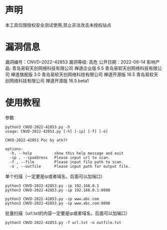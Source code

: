 # 声明
本工具仅限授权安全测试使用,禁止非法攻击未授权站点

# 漏洞信息
漏洞编号：CNVD-2022-42853
漏洞等级: 高危
公开日期：2022-06-14
影响产品:
青岛易软天创网络科技有限公司 禅道企业版 6.5
青岛易软天创网络科技有限公司 禅道旗舰版 3.0
青岛易软天创网络科技有限公司 禅道开源版 16.5
青岛易软天创网络科技有限公司 禅道开源版 16.5.beta1

# 使用教程

参数

```
python3 CNVD-2022-42853.py -h                                                                               
usage: CNVD-2022-42853.py [-h] [-ip] [-f] [-o]

CNVD-2022-42853 Poc by atk7r

options:
  -h, --help          show this help message and exit
  -ip , --ipaddress   Please input url to scan.
  -f , --file         Please input file path to scan.
  -o , --outfile      Please input path for output file.
```

单个扫描（一定要是ip或者域名，后面可以加端口）

```
python3 CNVD-2022-42853.py -ip 192.168.0.1
python3 CNVD-2022-42853.py -ip 192.168.0.1:8088

python3 CNVD-2022-42853.py -ip www.abc.com
python3 CNVD-2022-42853.py -ip www.abc.com:8088
```

批量扫描（url.txt的内容一定要是ip或者域名，后面可以加端口）

```
python3 CNVD-2022-42853.py -f url.txt -o outfile.txt
```


